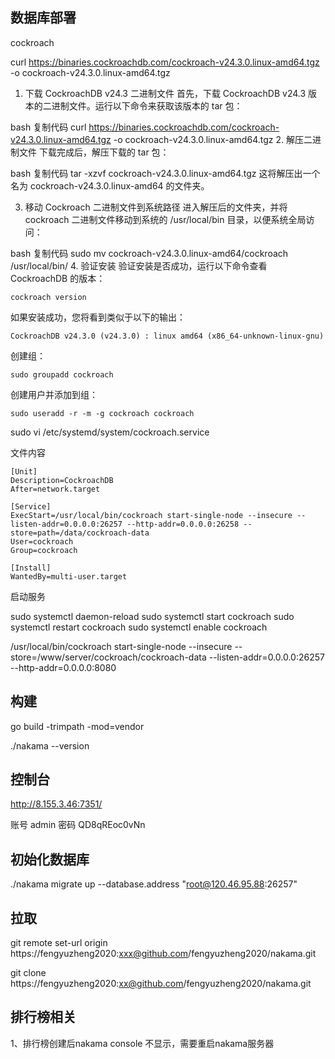 ## 数据库部署
cockroach

curl https://binaries.cockroachdb.com/cockroach-v24.3.0.linux-amd64.tgz -o cockroach-v24.3.0.linux-amd64.tgz
1. 下载 CockroachDB v24.3 二进制文件
   首先，下载 CockroachDB v24.3 版本的二进制文件。运行以下命令来获取该版本的 tar 包：

bash
复制代码
curl https://binaries.cockroachdb.com/cockroach-v24.3.0.linux-amd64.tgz -o cockroach-v24.3.0.linux-amd64.tgz
2. 解压二进制文件
   下载完成后，解压下载的 tar 包：

bash
复制代码
tar -xzvf cockroach-v24.3.0.linux-amd64.tgz
这将解压出一个名为 cockroach-v24.3.0.linux-amd64 的文件夹。

3. 移动 Cockroach 二进制文件到系统路径
   进入解压后的文件夹，并将 cockroach 二进制文件移动到系统的 /usr/local/bin 目录，以便系统全局访问：

bash
复制代码
sudo mv cockroach-v24.3.0.linux-amd64/cockroach /usr/local/bin/
4. 验证安装
   验证安装是否成功，运行以下命令查看 CockroachDB 的版本：


```shell
cockroach version
```

如果安装成功，您将看到类似于以下的输出：

```shell
CockroachDB v24.3.0 (v24.3.0) : linux amd64 (x86_64-unknown-linux-gnu)
```



创建组：

```shell
sudo groupadd cockroach
```

创建用户并添加到组：
```shell
sudo useradd -r -m -g cockroach cockroach
```


sudo vi /etc/systemd/system/cockroach.service

文件内容
```
[Unit]
Description=CockroachDB
After=network.target

[Service]
ExecStart=/usr/local/bin/cockroach start-single-node --insecure --listen-addr=0.0.0.0:26257 --http-addr=0.0.0.0:26258 --store=path=/data/cockroach-data
User=cockroach
Group=cockroach

[Install]
WantedBy=multi-user.target
```

启动服务

sudo systemctl daemon-reload
sudo systemctl start cockroach
sudo systemctl restart cockroach
sudo systemctl enable cockroach

/usr/local/bin/cockroach start-single-node --insecure --store=/www/server/cockroach/cockroach-data --listen-addr=0.0.0.0:26257 --http-addr=0.0.0.0:8080

## 构建

go build -trimpath -mod=vendor

./nakama --version
## 控制台
http://8.155.3.46:7351/

账号 admin
密码 QD8qREoc0vNn

## 初始化数据库

./nakama migrate up --database.address "root@120.46.95.88:26257"


## 拉取
git remote set-url origin https://fengyuzheng2020:xxx@github.com/fengyuzheng2020/nakama.git

git clone https://fengyuzheng2020:xx@github.com/fengyuzheng2020/nakama.git


## 排行榜相关
1、排行榜创建后nakama console 不显示，需要重启nakama服务器
